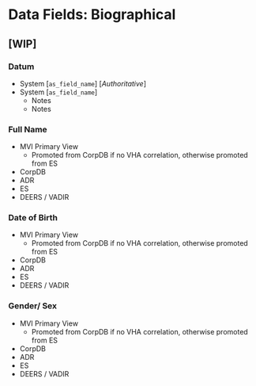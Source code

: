 # Data Fields: Biographical

## [WIP]

### Datum
- System [`as_field_name`] [*Authoritative*]
- System [`as_field_name`]
  - Notes
  - Notes

### Full Name
- MVI Primary View
  - Promoted from CorpDB if no VHA correlation, otherwise promoted from ES
- CorpDB
- ADR
- ES
- DEERS / VADIR

### Date of Birth
- MVI Primary View 
  - Promoted from CorpDB if no VHA correlation, otherwise promoted from ES
- CorpDB
- ADR
- ES
- DEERS / VADIR

### Gender/ Sex
- MVI Primary View 
  - Promoted from CorpDB if no VHA correlation, otherwise promoted from ES
- CorpDB
- ADR
- ES
- DEERS / VADIR

